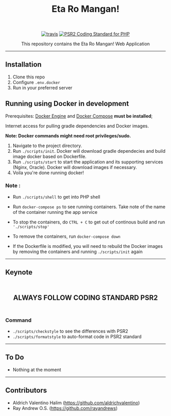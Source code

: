 <h1 align="center">
  <br>
  Eta Ro Mangan!
  <br>
  <br>
</h1>

<p align="center">
  <a href="https://travis-ci.org/aldrichvalentino/etaromangan"><img src="https://api.travis-ci.org/aldrichvalentino/etaromangan.svg?branch=master" alt="travis"></a>
  <a href="https://www.php-fig.org/psr/psr-2/"><img src="https://img.shields.io/badge/code--style-PSR2-blue.svg" alt="PSR2 Coding Standard for PHP"></a>
</p>

<p align="center">
  This repository contains the Eta Ro Mangan! Web Application
</p>

---

## Installation
1. Clone this repo
2. Configure `.env.docker`
3. Run in your preferred server

## Running using Docker in development

Prerequisites: [Docker Engine](https://docs.docker.com/engine/installation/) and [Docker Compose](https://docs.docker.com/compose/install/) __must be installed__;

Internet access for pulling gradle dependencies and Docker images.

**Note: Docker commands might need root privileges/sudo.**

1. Navigate to the project directory.
2. Run `./scripts/init`. Docker will download gradle dependecies and build image docker based on Dockerfile.
3. Run `./scripts/start` to start the application and its supporting services (Nginx, Oracle). Docker will download images if necessary.
4. Voila you're done running docker!

### Note :

- Run `./scripts/shell` to get into PHP shell

- Run `docker-compose ps` to see running containers. Take note of the name of the container running the app service

- To stop the containers, do `CTRL + C` to get out of continous build and run `'./scripts/stop'`

- To remove the containers, run `docker-compose down`

- If the Dockerfile is modified, you will need to rebuild the Docker images by removing the containers and running `./scripts/init` again

---

## Keynote

<h2 align="center">
<br/>
ALWAYS FOLLOW CODING STANDARD PSR2
<br/>
<br/>
</h2>

### Command

- `./scripts/checkstyle` to see the differences with PSR2
- `./scripts/formatstyle` to auto-format code in PSR2 standard

---

## To Do

- Nothing at the moment
---

## Contributors
- Aldrich Valentino Halim (https://github.com/aldrichvalentino)
- Ray Andrew O.S. (https://github.com/rayandrews)
